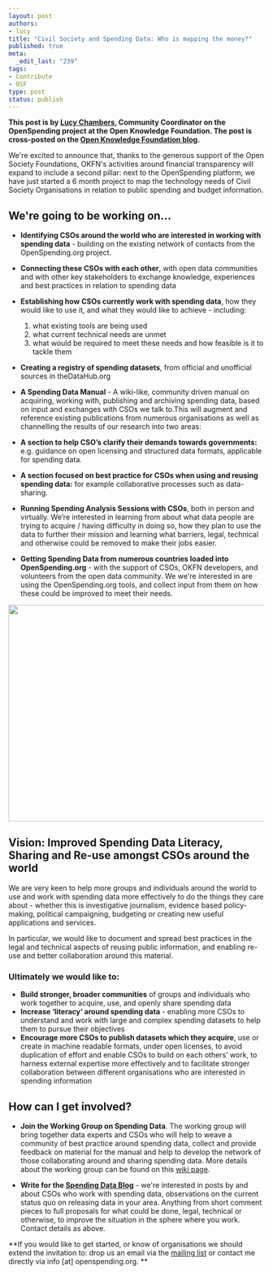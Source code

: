 ```yaml
--- 
layout: post
authors:
- lucy
title: "Civil Society and Spending Data: Who is mapping the money?"
published: true
meta: 
  _edit_last: "239"
tags: 
- Contribute
- OSF
type: post
status: publish
---
```

**This post is by [Lucy Chambers](http://okfn.org/members/lucychambers), Community Coordinator on the OpenSpending project at the Open Knowledge Foundation. The post is cross-posted on the [Open Knowledge Foundation blog](http://blog.okfn.org/2012/01/12/civil-society-and-spending-data-who-is-mapping-the-money/).**

We're excited to announce that, thanks to the generous support of the Open Society Foundations, OKFN's activities around financial transparency will expand to include a second pillar: next to the OpenSpending platform, we have just started a 6 month project to map the technology needs of Civil Society Organisations in relation to public spending and budget information. 

## We're going to be working on...

* **Identifying CSOs around the world who are interested in working with spending data** - building on the existing network of contacts from the OpenSpending.org project. 

* **Connecting these CSOs with each other**, with open data communities and with other key stakeholders to exchange knowledge, experiences and best practices in relation to spending data

* **Establishing how CSOs currently work with spending data**, how they would like to use it, and what they would like to achieve - including:
 	1. what existing tools are being used
	2. what current technical needs are unmet
	3. what would be required to meet these needs and how feasible is it to tackle them

* **Creating a registry of spending datasets**, from official and unofficial sources in theDataHub.org
* **A Spending Data Manual** - A wiki-like, community driven manual on acquiring, working with, publishing and archiving spending data, based on input and exchanges with CSOs we talk to.This will augment and reference existing publications from numerous organisations as well as channelling the results of our research into two areas:
 * **A section to help CSO’s clarify their demands towards governments:** e.g. guidance on open licensing and structured data formats, applicable for spending data. 
 * **A section focused on best practice for CSOs when using and reusing spending data:** for example collaborative processes such as data-sharing.
&nbsp;
* **Running Spending Analysis Sessions with CSOs**, both in person and virtually. We’re interested in learning from about what data people are trying to acquire / having difficulty in doing so, how they plan to use the data to further their mission and learning what barriers, legal, technical and otherwise could be removed to make their jobs easier. 


* **Getting Spending Data from numerous countries loaded into OpenSpending.org** - with the support of CSOs, OKFN developers, and volunteers from the open data community. We we're interested in are using the OpenSpending.org tools, and collect input from them on how these could be improved to meet their needs. 

<img alt="" src="http://farm7.staticflickr.com/6166/6270108254_5875c8a7ed_z.jpg" title="Kaitlin Lee talking at Open Government Data Camp" class="alignnone" width="640" height="426" />

## Vision: Improved Spending Data Literacy, Sharing and Re-use amongst CSOs around the world

We are very keen to help more groups and individuals around the world to use and work with spending data more effectively to do the things they care about - whether this is investigative journalism, evidence based policy-making, political campaigning, budgeting or creating new useful applications and services.

In particular, we would like to document and spread best practices in the legal and technical aspects of reusing public information, and enabling re-use and better collaboration around this material. 

### Ultimately we would like to:
* **Build stronger, broader communities** of groups and individuals who work together to acquire, use, and openly share spending data
* **Increase ‘literacy’ around spending data** - enabling more CSOs to understand and work with large and complex spending datasets to help them to pursue their objectives
* **Encourage more CSOs to publish datasets which they acquire**, use or create in machine readable formats, under open licenses, to avoid duplication of effort and enable CSOs to build on each others’ work, to harness external expertise more effectively and to facilitate stronger collaboration between different organisations who are interested in spending information

## How can I get involved? 

* **Join the Working Group on Spending Data**. The working group will bring together data experts and CSOs who will help to weave a community of best practice around spending data, collect and provide feedback on material for the manual and help to develop the network of those collaborating around and sharing spending data. More details about the working group can be found on this [wiki page](http://wiki.openspending.org/Working_Group).  

* **Write for the [Spending Data Blog](http://blog.openspending.org)** - we're interested in posts by and about CSOs who work with spending data, observations on the current status quo on releasing data in your area. Anything from short comment pieces to full proposals for what could be done, legal, technical or otherwise, to improve the situation in the sphere where you work. Contact details as above. 

**If you would like to get started, or know of organisations we should extend the invitation to: drop us an email via the [mailing list](http://lists.okfn.org/mailman/listinfo/openspending) or contact me directly via info [at] openspending.org. **

